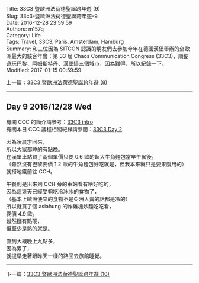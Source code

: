 Title: 33C3 暨歐洲法荷德聖誕跨年遊 (9)  
Slug: 33c3-暨歐洲法荷德聖誕跨年遊-9  
Date: 2016-12-28 23:59:59  
Authors: m157q  
Category: Life  
Tags: Travel, 33C3, Paris, Amsterdam, Hamburg  
Summary: 和三位因為 SITCON 認識的朋友們去參加今年在德國漢堡舉辦的全歐洲最大的駭客年會：第 33 屆 Chaos Communication Congress (33C3)，順便遊玩巴黎、阿姆斯特丹、漢堡這三個城市，因為難得，所以紀錄一下。  
Modified: 2017-01-15 00:59:59  
  
  
上一篇：[33C3 暨歐洲法荷德聖誕跨年遊 (8)](/posts/2016/12/27/33c3-暨歐洲法荷德聖誕跨年遊-8)  
  
---  
  
## Day 9 2016/12/28 Wed  
  
有關 CCC 的簡介請參考：[33C3 intro](/posts/2016/12/27/33c3-0)  
有關本日 CCC 議程相關紀錄請參閱：[33C3 Day 2](/posts/2016/12/28/33c3-day2)  
  
因為凌晨才回來，  
所以大家都睡的有點晚。  
在漢堡車站買了兩個單價只要 0.6 歐的超大牛角麵包當早午餐後，  
（雖然沒有巴黎要價 1.2 歐的牛角麵包好吃就是，但我本來就只是要果腹用的）  
就搭地鐵前往 CCH。  
  
午餐則是出來到 CCH 旁的車站看有啥好吃的，  
因為這幾天已經受夠吃冷冰冰的食物了，  
（基本上歐洲便宜的食物不是亞洲人賣的話都是冷的）  
所以就買了個 asiahung 的炸雞塊炒麵吃吃看，  
要價 4.9 歐，  
雖然麵有點硬，  
但至少是熱的就是。  
  
直到大概晚上九點多，  
因為累了，  
就提早走著跟昨天一樣的路回去旅館睡覺。  
  
---  
  
下一篇：[33C3 暨歐洲法荷德聖誕跨年遊 (10)](/posts/2016/12/29/33c3-暨歐洲法荷德聖誕跨年遊-10)  
